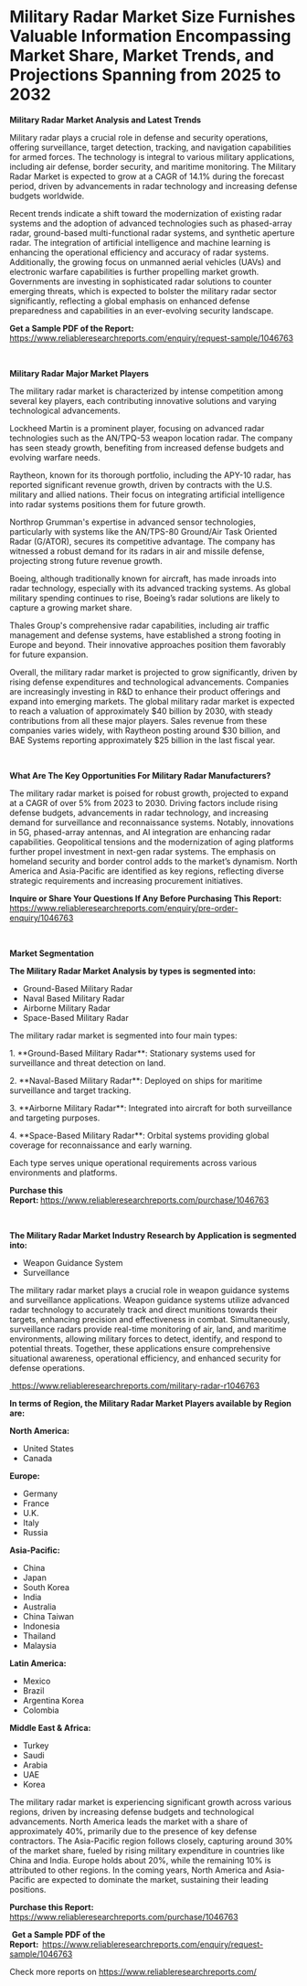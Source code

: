 <p><h1>Military Radar Market Size Furnishes Valuable Information Encompassing Market Share, Market Trends, and Projections Spanning from 2025 to 2032</h1></p><p><strong>Military Radar Market Analysis and Latest Trends</strong></p>
<p><p>Military radar plays a crucial role in defense and security operations, offering surveillance, target detection, tracking, and navigation capabilities for armed forces. The technology is integral to various military applications, including air defense, border security, and maritime monitoring. The Military Radar Market is expected to grow at a CAGR of 14.1% during the forecast period, driven by advancements in radar technology and increasing defense budgets worldwide.</p><p>Recent trends indicate a shift toward the modernization of existing radar systems and the adoption of advanced technologies such as phased-array radar, ground-based multi-functional radar systems, and synthetic aperture radar. The integration of artificial intelligence and machine learning is enhancing the operational efficiency and accuracy of radar systems. Additionally, the growing focus on unmanned aerial vehicles (UAVs) and electronic warfare capabilities is further propelling market growth. Governments are investing in sophisticated radar solutions to counter emerging threats, which is expected to bolster the military radar sector significantly, reflecting a global emphasis on enhanced defense preparedness and capabilities in an ever-evolving security landscape.</p></p>
<p><strong>Get a Sample PDF of the Report:&nbsp;</strong> <a href="https://www.reliableresearchreports.com/enquiry/request-sample/1046763?utm_campaign=3079&utm_medium=2&utm_source=Github&utm_content=ia&utm_term=22032025&utm_id=military-radar">https://www.reliableresearchreports.com/enquiry/request-sample/1046763</a></p>
<p>&nbsp;</p>
<p><strong>Military Radar Major Market Players</strong></p>
<p><p>The military radar market is characterized by intense competition among several key players, each contributing innovative solutions and varying technological advancements. </p><p>Lockheed Martin is a prominent player, focusing on advanced radar technologies such as the AN/TPQ-53 weapon location radar. The company has seen steady growth, benefiting from increased defense budgets and evolving warfare needs.</p><p>Raytheon, known for its thorough portfolio, including the APY-10 radar, has reported significant revenue growth, driven by contracts with the U.S. military and allied nations. Their focus on integrating artificial intelligence into radar systems positions them for future growth.</p><p>Northrop Grumman's expertise in advanced sensor technologies, particularly with systems like the AN/TPS-80 Ground/Air Task Oriented Radar (G/ATOR), secures its competitive advantage. The company has witnessed a robust demand for its radars in air and missile defense, projecting strong future revenue growth.</p><p>Boeing, although traditionally known for aircraft, has made inroads into radar technology, especially with its advanced tracking systems. As global military spending continues to rise, Boeing’s radar solutions are likely to capture a growing market share.</p><p>Thales Group's comprehensive radar capabilities, including air traffic management and defense systems, have established a strong footing in Europe and beyond. Their innovative approaches position them favorably for future expansion.</p><p>Overall, the military radar market is projected to grow significantly, driven by rising defense expenditures and technological advancements. Companies are increasingly investing in R&D to enhance their product offerings and expand into emerging markets. The global military radar market is expected to reach a valuation of approximately $40 billion by 2030, with steady contributions from all these major players. Sales revenue from these companies varies widely, with Raytheon posting around $30 billion, and BAE Systems reporting approximately $25 billion in the last fiscal year.</p></p>
<p>&nbsp;</p>
<p><strong>What Are The Key Opportunities For Military Radar Manufacturers?</strong></p>
<p><p>The military radar market is poised for robust growth, projected to expand at a CAGR of over 5% from 2023 to 2030. Driving factors include rising defense budgets, advancements in radar technology, and increasing demand for surveillance and reconnaissance systems. Notably, innovations in 5G, phased-array antennas, and AI integration are enhancing radar capabilities. Geopolitical tensions and the modernization of aging platforms further propel investment in next-gen radar systems. The emphasis on homeland security and border control adds to the market’s dynamism. North America and Asia-Pacific are identified as key regions, reflecting diverse strategic requirements and increasing procurement initiatives.</p></p>
<p><strong>Inquire or Share Your Questions If Any Before Purchasing This Report:</strong> <a href="https://www.reliableresearchreports.com/enquiry/pre-order-enquiry/1046763?utm_campaign=3079&utm_medium=2&utm_source=Github&utm_content=ia&utm_term=22032025&utm_id=military-radar">https://www.reliableresearchreports.com/enquiry/pre-order-enquiry/1046763</a></p>
<p>&nbsp;</p>
<p><strong>Market Segmentation</strong></p>
<p><strong>The Military Radar Market Analysis by types is segmented into:</strong></p>
<p><ul><li>Ground-Based Military Radar</li><li>Naval Based Military Radar</li><li>Airborne Military Radar</li><li>Space-Based Military Radar</li></ul></p>
<p><p>The military radar market is segmented into four main types: </p><p>1. **Ground-Based Military Radar**: Stationary systems used for surveillance and threat detection on land.</p><p>2. **Naval-Based Military Radar**: Deployed on ships for maritime surveillance and target tracking.</p><p>3. **Airborne Military Radar**: Integrated into aircraft for both surveillance and targeting purposes.</p><p>4. **Space-Based Military Radar**: Orbital systems providing global coverage for reconnaissance and early warning.</p><p>Each type serves unique operational requirements across various environments and platforms.</p></p>
<p><strong>Purchase this Report:&nbsp;</strong><a href="https://www.reliableresearchreports.com/purchase/1046763?utm_campaign=3079&utm_medium=2&utm_source=Github&utm_content=ia&utm_term=22032025&utm_id=military-radar">https://www.reliableresearchreports.com/purchase/1046763</a></p>
<p>&nbsp;</p>
<p><strong>The Military Radar Market Industry Research by Application is segmented into:</strong></p>
<p><ul><li>Weapon Guidance System</li><li>Surveillance</li></ul></p>
<p><p>The military radar market plays a crucial role in weapon guidance systems and surveillance applications. Weapon guidance systems utilize advanced radar technology to accurately track and direct munitions towards their targets, enhancing precision and effectiveness in combat. Simultaneously, surveillance radars provide real-time monitoring of air, land, and maritime environments, allowing military forces to detect, identify, and respond to potential threats. Together, these applications ensure comprehensive situational awareness, operational efficiency, and enhanced security for defense operations.</p></p>
<p><a href="https://www.reliableresearchreports.com/military-radar-r1046763?utm_campaign=3079&utm_medium=2&utm_source=Github&utm_content=ia&utm_term=22032025&utm_id=military-radar">&nbsp;https://www.reliableresearchreports.com/military-radar-r1046763</a></p>
<p><strong>In terms of Region, the Military Radar Market Players available by Region are:</strong></p>
<p>
    <p> <strong> North America: </strong>
        <ul>
            <li>United States</li>
            <li>Canada</li>
        </ul>
        </p> 
    <p> <strong> Europe: </strong>
        <ul>
            <li>Germany</li>
            <li>France</li>
            <li>U.K.</li>
            <li>Italy</li>
            <li>Russia</li>
        </ul>
        </p> 
    <p> <strong> Asia-Pacific: </strong>
        <ul>
            <li>China</li>
            <li>Japan</li>
            <li>South Korea</li>
            <li>India</li>
            <li>Australia</li>
            <li>China Taiwan</li>
            <li>Indonesia</li>
            <li>Thailand</li>
            <li>Malaysia</li>
        </ul>
        </p> 
    <p> <strong> Latin America: </strong>
        <ul>
            <li>Mexico</li>
            <li>Brazil</li>
            <li>Argentina Korea</li>
            <li>Colombia</li>
        </ul>
        </p> 
    <p> <strong> Middle East & Africa: </strong>
        <ul>
            <li>Turkey</li>
            <li>Saudi</li>
            <li>Arabia</li>
            <li>UAE</li>
            <li>Korea</li>
        </ul>
    </p>
    </p>
<p><p>The military radar market is experiencing significant growth across various regions, driven by increasing defense budgets and technological advancements. North America leads the market with a share of approximately 40%, primarily due to the presence of key defense contractors. The Asia-Pacific region follows closely, capturing around 30% of the market share, fueled by rising military expenditure in countries like China and India. Europe holds about 20%, while the remaining 10% is attributed to other regions. In the coming years, North America and Asia-Pacific are expected to dominate the market, sustaining their leading positions.</p></p>
<p><strong>Purchase this Report: </strong><a href="https://www.reliableresearchreports.com/purchase/1046763?utm_campaign=3079&utm_medium=2&utm_source=Github&utm_content=ia&utm_term=22032025&utm_id=military-radar">https://www.reliableresearchreports.com/purchase/1046763</a></p>
<p>&nbsp;<strong>Get a Sample PDF of the Report:&nbsp;&nbsp;</strong><a href="https://www.reliableresearchreports.com/enquiry/request-sample/1046763?utm_campaign=3079&utm_medium=2&utm_source=Github&utm_content=ia&utm_term=22032025&utm_id=military-radar">https://www.reliableresearchreports.com/enquiry/request-sample/1046763</a></p>
<p><strong></strong></p>
<p>Check more reports on <a href="https://www.reliableresearchreports.com/?utm_campaign=3079&utm_medium=2&utm_source=Github&utm_content=ia&utm_term=22032025&utm_id=military-radar">https://www.reliableresearchreports.com/</a></p>